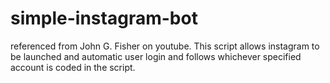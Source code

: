# simple-instagram-bot
referenced from John G. Fisher on youtube. This script allows instagram to be launched and automatic user login and follows whichever specified account is coded in the script.
